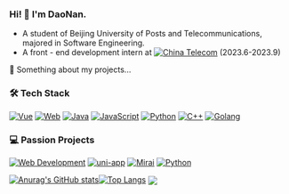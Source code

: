 ### Hi! 👋 I'm DaoNan.
- A student of Beijing University of Posts and Telecommunications, majored in Software Engineering.<br>
- A front - end development intern at [![China Telecom](https://img.shields.io/badge/China%20Telecom-%23083A90?style=for-the-badge&logo=&logoColor=white)](http://www.chinatelecom.com.cn) (2023.6-2023.9)

💬 Something about my projects...<br>
### 🛠️ Tech Stack

[![Vue](https://img.shields.io/badge/Vue.js-35495E?style=flat&logo=vuedotjs&logoColor=4FC08D)](https://vuejs.org/)
[![Web](https://img.shields.io/badge/HTML5/CSS3-E34F26/1572B6?logo=html5&logoColor=white)](https://developer.mozilla.org)
[![Java](https://img.shields.io/badge/Java-007396?style=flat&logo=openjdk&logoColor=white)](https://www.java.com/)
[![JavaScript](https://img.shields.io/badge/JavaScript-ES6+-F7DF1E?logo=javascript&logoColor=black)](https://developer.mozilla.org/en-US/docs/Web/JavaScript)
[![Python](https://img.shields.io/badge/Python-3776AB?style=flat&logo=python&logoColor=white)](https://www.python.org/)
[![C++](https://img.shields.io/badge/C++-00599C?style=flat&logo=c%2B%2B&logoColor=white)](https://isocpp.org/)
[![Golang](https://img.shields.io/badge/GoLang-00ADD8?style=flat&logo=go&logoColor=white)](https://golang.org/)

### 💻 Passion Projects

[![Web Development](https://img.shields.io/badge/Web_Development-FF4088?logo=html5&logoColor=white)](https://github.com)
[![uni-app](https://img.shields.io/badge/Uni--App-Framework-6831B6?logo=vuedotjs&logoColor=white)](https://www.dcloud.io/)
[![Mirai](https://img.shields.io/badge/QQ_Bot-Mirai_Console-0088CC?logo=qq&logoColor=white)](https://mirai.mamoe.net)
[![Python](https://img.shields.io/badge/Machine_Learning-Python-3776AB?logo=python&logoColor=white)](https://www.python.org)

[![Anurag's GitHub stats](https://github-readme-stats.vercel.app/api?username=daonan233&show_icons=true&theme=radical)](https://github.com/daonan233/daonanRepo)[![Top Langs](https://github-readme-stats.vercel.app/api/top-langs/?username=daonan233&theme=radical)](https://github.com/daonan233/daonanRepo)
<img align="center" src="https://github-readme-stats.vercel.app/api/wakatime?username=daonan&layout=compact&theme=radical" />
